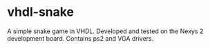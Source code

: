 # vhdl-snake

A simple snake game in VHDL. Developed and tested on the Nexys 2 development board. Contains ps2 and VGA drivers.
